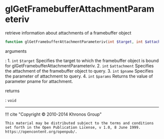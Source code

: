 # glGetFramebufferAttachmentParameteriv
retrieve information about attachments of a framebuffer object

```php
function glGetFramebufferAttachmentParameteriv(int $target, int $attachment, int $pname, int &$params) : void
```

arguments

:    1. `int` `$target` Specifies the target to which the framebuffer object is
    bound for glGetFramebufferAttachmentParameteriv.
    2. `int` `$attachment` Specifies the attachment of the framebuffer object to
    query.
    3. `int` `$pname` Specifies the parameter of attachment to query.
    4. `int` `$params` Returns the value of parameter pname for attachment.

returns

:    `void` 

---
     

!!! cite "Copyright © 2010-2014 Khronos Group"

    This material may be distributed subject to the terms and conditions set forth in the Open Publication License, v 1.0, 8 June 1999. https://opencontent.org/openpub/.
